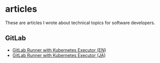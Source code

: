 # articles

These are articles I wrote about technical topics for software developers.

## GitLab

- [GitLab Runner with Kubernetes Executor (EN)](gitlab/kubernetes-executor/gitlab-kubernetes.md)
- [GitLab Runner with Kubernetes Executor (JA)](gitlab/kubernetes-executor/gitlab-kubernetes-ja.md)
